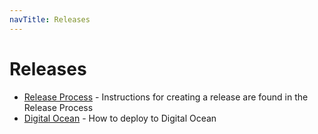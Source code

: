```yaml
---
navTitle: Releases
---
```


# Releases

- [Release Process](./process.md) - Instructions for creating a release are found in the Release Process
- [Digital Ocean](./digital-ocean.md) - How to deploy to Digital Ocean